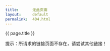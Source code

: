 ```yaml
---
title:      无此页面
layout:     default
permalink:  404.html
---
```


<span class="article-title">{{ page.title }}</span>

提示：所请求的链接页面不存在，请尝试其他链接！
